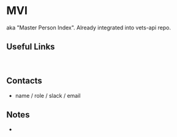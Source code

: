# MVI
aka "Master Person Index". Already integrated into vets-api repo.
​
## Useful Links
​
## Contacts
* name / role / slack / email
​
## Notes
*
